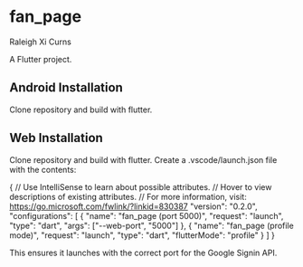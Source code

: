 # fan_page
Raleigh Xi Curns

A Flutter project.

## Android Installation 

Clone repository and build with flutter.

## Web Installation

Clone repository and build with flutter. Create a .vscode/launch.json file with the contents: 

{
    // Use IntelliSense to learn about possible attributes.
    // Hover to view descriptions of existing attributes.
    // For more information, visit: https://go.microsoft.com/fwlink/?linkid=830387
    "version": "0.2.0",
    "configurations": [
        {
            "name": "fan_page (port 5000)",
            "request": "launch",
            "type": "dart",
            "args": ["--web-port", "5000"]
        },
        {
            "name": "fan_page (profile mode)",
            "request": "launch",
            "type": "dart",
            "flutterMode": "profile"
        }
    ]
}

This ensures it launches with the correct port for the Google Signin API.